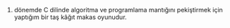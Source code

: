 1. dönemde C dilinde algoritma ve programlama mantığını pekiştirmek için yaptığım bir taş kâğıt makas oyunudur.
